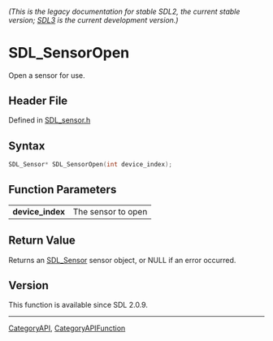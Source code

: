 ###### (This is the legacy documentation for stable SDL2, the current stable version; [SDL3](https://wiki.libsdl.org/SDL3/) is the current development version.)
# SDL_SensorOpen

Open a sensor for use.

## Header File

Defined in [SDL_sensor.h](https://github.com/libsdl-org/SDL/blob/SDL2/include/SDL_sensor.h)

## Syntax

```c
SDL_Sensor* SDL_SensorOpen(int device_index);

```

## Function Parameters

|                      |                    |
| -------------------- | ------------------ |
| **device_index**     | The sensor to open |

## Return Value

Returns an [SDL_Sensor](SDL_Sensor) sensor object, or NULL if an error
occurred.

## Version

This function is available since SDL 2.0.9.

----
[CategoryAPI](CategoryAPI), [CategoryAPIFunction](CategoryAPIFunction)

